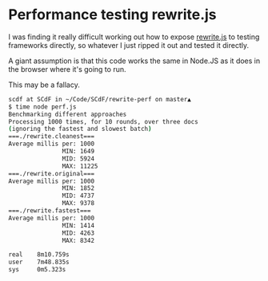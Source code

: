 # Performance testing rewrite.js

I was finding it really difficult working out how to expose [rewrite.js](https://github.com/SCdF/pouchdb/blob/find-idb-next/packages/node_modules/pouchdb-adapter-indexeddb/src/rewrite.js) to testing frameworks directly, so whatever I just ripped it out and tested it directly.

A giant assumption is that this code works the same in Node.JS as it does in the browser where it's going to run.

This may be a fallacy.

```sh
scdf at SCdF in ~/Code/SCdF/rewrite-perf on master▲
$ time node perf.js
Benchmarking different approaches
Processing 1000 times, for 10 rounds, over three docs
(ignoring the fastest and slowest batch)
===./rewrite.cleanest===
Average millis per: 1000
               MIN: 1649
               MID: 5924
               MAX: 11225
===./rewrite.original===
Average millis per: 1000
               MIN: 1852
               MID: 4737
               MAX: 9378
===./rewrite.fastest===
Average millis per: 1000
               MIN: 1414
               MID: 4263
               MAX: 8342

real    8m10.759s
user    7m48.835s
sys     0m5.323s
```
